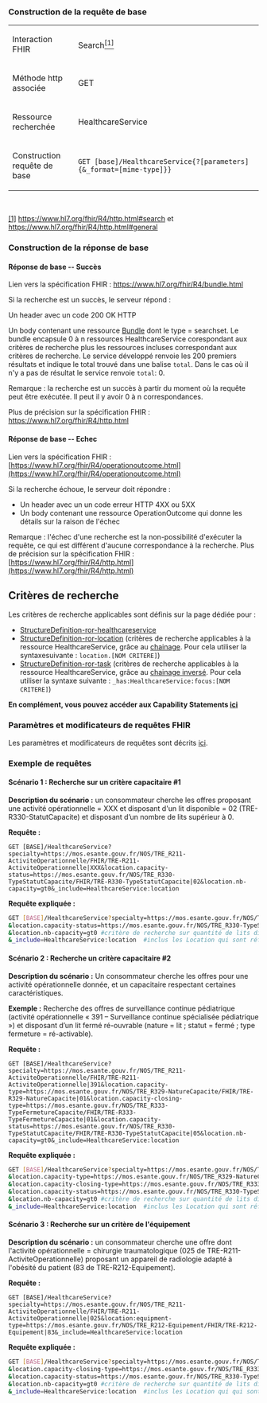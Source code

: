 <!-- ## Recherche d'offre avec données capacitaires
<code><span style="background-color: #A6ACAF;color:white;font-weight:bold;font-size: x-large;">ROR 2.1</span></code> -->

### Construction de la requête de base

<table>
<tbody>
<tr>
<td width="141">
<p>Interaction FHIR</p>
</td>
<td width="538">
<p>Search<a href="#_ftn1" name="_ftnref1"><sup>[1]</sup></a></p>
</td>
</tr>
<tr>
<td width="141">
<p>M&eacute;thode http associ&eacute;e</p>
</td>
<td width="538">
<p>GET</p>
</td>
</tr>
<tr>
<td width="141">
<p>Ressource recherch&eacute;e</p>
</td>
<td width="538">
<p>HealthcareService</p>
</td>
</tr>
<tr>
<td width="141">
<p>Construction requ&ecirc;te de base</p>
</td>
<td width="538">
<p><code>GET [base]/HealthcareService{?[parameters]{&amp;_format=[mime-type]}}</code></p>
</td>
</tr>
</tbody>
</table>
<p>&nbsp;</p>
<p><a href="#_ftnref1" name="_ftn1">[1]</a> <a href="https://www.hl7.org/fhir/R4/http.html#search">https://www.hl7.org/fhir/R4/http.html#search</a> et <a href="https://www.hl7.org/fhir/R4/http.html#general">https://www.hl7.org/fhir/R4/http.html#general</a></p>

### Construction de la réponse de base

#### Réponse de base -- Succès

Lien vers la spécification FHIR : <https://www.hl7.org/fhir/R4/bundle.html>

Si la recherche est un succès, le serveur répond :

Un header avec un code 200 OK HTTP

Un body contenant une ressource [Bundle]( https://www.hl7.org/fhir/R4/bundle.html) dont le type = searchset. Le bundle encapsule 0 à n ressources HealthcareService corespondant aux critères de recherche plus les ressources incluses correspondant aux critères de recherche. Le service développé renvoie les 200 premiers résultats et indique le total trouvé dans une balise `total`. Dans le cas où il n'y a pas de résultat le service renvoie `total`: 0.

Remarque : la recherche est un succès à partir du moment où la requête
peut être exécutée. Il peut il y avoir 0 à n correspondances.

Plus de précision sur la spécification FHIR :
https://www.hl7.org/fhir/R4/http.html

#### Réponse de base -- Echec

Lien vers la spécification FHIR :
[https://www.hl7.org/fhir/R4/operationoutcome.html](https://www.hl7.org/fhir/R4/operationoutcome.html)

Si la recherche échoue, le serveur doit répondre :
-   Un header avec un un code erreur HTTP 4XX ou 5XX
-   Un body contenant une ressource OperationOutcome qui donne les
détails sur la raison de l'échec

Remarque : l'échec d'une recherche est la non-possibilité d'exécuter la
requête, ce qui est différent d'aucune correspondance à la recherche.
Plus de précision sur la spécification FHIR :
[https://www.hl7.org/fhir/R4/http.html](https://www.hl7.org/fhir/R4/http.html)

## Critères de recherche

  Les critères de recherche applicables sont définis sur la page dédiée pour :
-    [StructureDefinition-ror-healthcareservice](search_param.html#structuredefinition-ror-healthcareservice)
-    [StructureDefinition-ror-location](search_param.html#structuredefinition-ror-location) (critères de recherche applicables à la ressource HealthcareService, grâce au [chainage](https://www.hl7.org/fhir/R4/search.html#chaining). Pour cela utiliser la syntaxesuivante : `location.[NOM CRITERE]`)
-    [StructureDefinition-ror-task](search_param.html#structuredefinition-ror-task) (critères de recherche applicables à la ressource HealthcareService, grâce au [chainage inversé](https://www.hl7.org/fhir/R4/search.html#has). Pour cela utiliser la syntaxe suivante : `_has:HealthcareService:focus:[NOM CRITERE]`)

**En complément, vous pouvez accéder aux Capability Statements [ici](artifacts.html#behavior-capability-statements)**

### Paramètres et modificateurs de requêtes FHIR

Les paramètres et modificateurs de requêtes sont décrits [ici](modifiers.html).

### Exemple de requêtes

#### Scénario 1 : Recherche sur un critère capacitaire #1

**Description du scénario :** un consommateur cherche les offres proposant une activité opérationnelle = XXX et disposant d\'un lit disponible = 02 (TRE-R330-StatutCapacite) et disposant d’un nombre de lits supérieur à 0.

**Requête :**

`GET [BASE]/HealthcareService?specialty=https://mos.esante.gouv.fr/NOS/TRE_R211-ActiviteOperationnelle/FHIR/TRE-R211-ActiviteOperationnelle|XXX&location.capacity-status=https://mos.esante.gouv.fr/NOS/TRE_R330-TypeStatutCapacite/FHIR/TRE-R330-TypeStatutCapacite|02&location.nb-capacity=gt0&_include=HealthcareService:location`

**Requête expliquée :**

```sh
GET [BASE]/HealthcareService?specialty=https://mos.esante.gouv.fr/NOS/TRE_R211-ActiviteOperationnelle/FHIR/TRE-R211-ActiviteOperationnelle|XXX #critère de recherche sur l’activité opérationnelle
&location.capacity-status=https://mos.esante.gouv.fr/NOS/TRE_R330-TypeStatutCapacite/FHIR/TRE-R330-TypeStatutCapacite|02 #critère de recherche sur la disponibilité d’un lit
&location.nb-capacity=gt0 #critère de recherche sur quantité de lits disponibles
&_include=HealthcareService:location  #inclus les Location qui sont référencés par les HealthcareService
```

#### Scénario 2 : Recherche un critère capacitaire #2

**Description du scénario :** Un consommateur cherche les offres pour une activité opérationnelle donnée, et un capacitaire respectant certaines caractéristiques.

**Exemple :** Recherche des offres de surveillance continue pédiatrique (activité opérationnelle « 391 – Surveillance continue spécialisée pédiatrique ») 
et disposant d’un lit fermé ré-ouvrable (nature = lit ; statut = fermé ; type fermeture = ré-activable).

**Requête :** 

`GET [BASE]/HealthcareService?specialty=https://mos.esante.gouv.fr/NOS/TRE_R211-ActiviteOperationnelle/FHIR/TRE-R211-ActiviteOperationnelle|391&location.capacity-type=https://mos.esante.gouv.fr/NOS/TRE_R329-NatureCapacite/FHIR/TRE-R329-NatureCapacite|01&location.capacity-closing-type=https://mos.esante.gouv.fr/NOS/TRE_R333-TypeFermetureCapacite/FHIR/TRE-R333-TypeFermetureCapacite|01&location.capacity-status=https://mos.esante.gouv.fr/NOS/TRE_R330-TypeStatutCapacite/FHIR/TRE-R330-TypeStatutCapacite|05&location.nb-capacity=gt0&_include=HealthcareService:location`

**Requête expliquée :**

```sh
GET [BASE]/HealthcareService?specialty=https://mos.esante.gouv.fr/NOS/TRE_R211-ActiviteOperationnelle/FHIR/TRE-R211-ActiviteOperationnelle|391 #critère de recherche sur l’activité opérationnelle
&location.capacity-type=https://mos.esante.gouv.fr/NOS/TRE_R329-NatureCapacite/FHIR/TRE-R329-NatureCapacite|01 # critère de recherche sur la capacité en "lit"
&location.capacity-closing-type=https://mos.esante.gouv.fr/NOS/TRE_R333-TypeFermetureCapacite/FHIR/TRE-R333-TypeFermetureCapacite|01 #critère de recherche sur le lit réouvrable
&location.capacity-status=https://mos.esante.gouv.fr/NOS/TRE_R330-TypeStatutCapacite/FHIR/TRE-R330-TypeStatutCapacite|05 #critère de recherche sur le lit fermé
&location.nb-capacity=gt0 #critère de recherche sur quantité de lits disponibles
&_include=HealthcareService:location  #inclus les Location qui sont référencés par les HealthcareService
```
#### Scénario 3 : Recherche sur un critère de l'équipement

**Description du scénario :** un consommateur cherche une offre dont l'activité opérationnelle = chirurgie traumatologique (025 de
TRE-R211-ActiviteOperationnelle) proposant un appareil de radiologie adapté à l\'obésité du patient (83 de TRE-R212-Equipement).

**Requête :**

`GET [BASE]/HealthcareService?specialty=https://mos.esante.gouv.fr/NOS/TRE_R211-ActiviteOperationnelle/FHIR/TRE-R211-ActiviteOperationnelle|025&location:equipment-type=https://mos.esante.gouv.fr/NOS/TRE_R212-Equipement/FHIR/TRE-R212-Equipement|83&_include=HealthcareService:location`

**Requête expliquée :**

```sh
GET [BASE]/HealthcareService?specialty=https://mos.esante.gouv.fr/NOS/TRE_R211-ActiviteOperationnelle/FHIR/TRE-R211-ActiviteOperationnelle|XXX #critère de recherche sur l’activité opérationnelle
&location.capacity-closing-type=https://mos.esante.gouv.fr/NOS/TRE_R333-TypeFermetureCapacite/FHIR/TRE-R333-TypeFermetureCapacite|01 #critère de recherche sur le lit réouvrable
&location.capacity-status=https://mos.esante.gouv.fr/NOS/TRE_R330-TypeStatutCapacite/FHIR/TRE-R330-TypeStatutCapacite|05 #critère de recherche sur le lit fermé
&location.nb-capacity=gt0 #critère de recherche sur quantité de lits disponibles
&_include=HealthcareService:location  #inclus les Location qui qui sont référencés par les HealthcareService
```